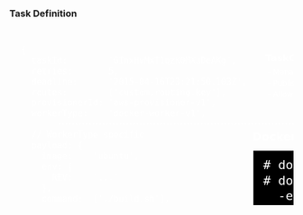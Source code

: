 <h3>Task Definition</h3>

<center>
<svg
   xmlns:dc="http://purl.org/dc/elements/1.1/"
   xmlns:cc="http://creativecommons.org/ns#"
   xmlns:rdf="http://www.w3.org/1999/02/22-rdf-syntax-ns#"
   xmlns:svg="http://www.w3.org/2000/svg"
   xmlns="http://www.w3.org/2000/svg"
   xmlns:sodipodi="http://sodipodi.sourceforge.net/DTD/sodipodi-0.dtd"
   xmlns:inkscape="http://www.inkscape.org/namespaces/inkscape"
   width="800"
   height="500"
   id="svg5325"
   version="1.1"
   inkscape:version="0.48.3.1 r9886"
   sodipodi:docname="task.svg">
  <defs
     id="defs5327" />
  <sodipodi:namedview
     id="base"
     pagecolor="#333333"
     bordercolor="#666666"
     borderopacity="1.0"
     inkscape:pageopacity="0.66666667"
     inkscape:pageshadow="2"
     inkscape:zoom="1.4"
     inkscape:cx="416.39285"
     inkscape:cy="258.70877"
     inkscape:document-units="px"
     inkscape:current-layer="layer1"
     showgrid="false"
     inkscape:window-width="1920"
     inkscape:window-height="1025"
     inkscape:window-x="0"
     inkscape:window-y="27"
     inkscape:window-maximized="1" />
  <metadata
     id="metadata5330">
    <rdf:RDF>
      <cc:Work
         rdf:about="">
        <dc:format>image/svg+xml</dc:format>
        <dc:type
           rdf:resource="http://purl.org/dc/dcmitype/StillImage" />
        <dc:title></dc:title>
      </cc:Work>
    </rdf:RDF>
  </metadata>
  <g class="fragment"
     inkscape:label="Layer 1"
     inkscape:groupmode="layer"
     id="layer1"
     transform="translate(0,-552.36218)">
    <g
       id="g6054"
       transform="matrix(0.94554785,0,0,0.94554785,6.26869,38.738105)">
      <text
         sodipodi:linespacing="125%"
         id="text5414"
         y="589.64789"
         x="15.428572"
         style="font-size:16px;font-style:normal;font-variant:normal;font-weight:normal;font-stretch:normal;line-height:125%;letter-spacing:0px;word-spacing:0px;fill:#ffffff;fill-opacity:1;stroke:none;font-family:Monospace;-inkscape-font-specification:Monospace"
         xml:space="preserve"><tspan
           y="589.64789"
           x="15.428572"
           id="tspan5416"
           sodipodi:role="line">{</tspan><tspan
           id="tspan5418"
           y="609.64789"
           x="15.428572"
           sodipodi:role="line">  taskId:        'GInxHvMxT1qzK0MXuDeAKg',</tspan><tspan
           id="tspan5503"
           y="629.64789"
           x="15.428572"
           sodipodi:role="line">  retries:       5,</tspan><tspan
           id="tspan5487"
           y="649.64789"
           x="15.428572"
           sodipodi:role="line">  deadline:      '2015-04-16T23:21:50.103Z',</tspan><tspan
           id="tspan5507"
           y="669.64789"
           x="15.428572"
           sodipodi:role="line">  routes:        ['custom.routing.key'],</tspan><tspan
           id="tspan6031"
           y="689.64789"
           x="15.428572"
           sodipodi:role="line">  provisionerId: 'aws-provisioner-v1',</tspan><tspan
           y="709.64789"
           x="15.428572"
           sodipodi:role="line"
           id="tspan3047">  workerType:    'docker-worker-v1',</tspan><tspan
           id="tspan5491"
           y="729.64789"
           x="15.428572"
           sodipodi:role="line">  </tspan><tspan
           id="tspan5432"
           y="749.64789"
           x="15.428572"
           sodipodi:role="line">  // WorkerType specific</tspan><tspan
           id="tspan5511"
           y="769.64789"
           x="15.428572"
           sodipodi:role="line">  payload: {  </tspan><tspan
           id="tspan5436"
           y="789.64789"
           x="15.428572"
           sodipodi:role="line">    image:    'ubuntu',</tspan><tspan
           id="tspan5442"
           y="809.64789"
           x="15.428572"
           sodipodi:role="line">    env: {</tspan><tspan
           id="tspan5446"
           y="829.64789"
           x="15.428572"
           sodipodi:role="line">      REV:    '...'</tspan><tspan
           id="tspan5440"
           y="849.64789"
           x="15.428572"
           sodipodi:role="line">    },</tspan><tspan
           id="tspan5444"
           y="869.64789"
           x="15.428572"
           sodipodi:role="line">    command:  ['./build.sh'],</tspan><tspan
           id="tspan5448"
           y="889.64789"
           x="15.428572"
           sodipodi:role="line">    artifacts: {</tspan><tspan
           id="tspan5452"
           y="909.64789"
           x="15.428572"
           sodipodi:role="line">      'build.zip': '/home/build.zip'</tspan><tspan
           id="tspan5450"
           y="929.64789"
           x="15.428572"
           sodipodi:role="line">    }</tspan><tspan
           id="tspan5458"
           y="949.64789"
           x="15.428572"
           sodipodi:role="line">  },</tspan><tspan
           id="tspan5454"
           y="969.64789"
           x="15.428572"
           sodipodi:role="line">  ...</tspan><tspan
           id="tspan5420"
           y="989.64789"
           x="15.428572"
           sodipodi:role="line">}</tspan></text>
    </g>
    <g class="fragment"
       id="g6121">
      <text
         sodipodi:linespacing="125%"
         id="text5497"
         y="611.55023"
         x="454.323"
         style="font-size:13.34004021px;font-style:normal;font-variant:normal;font-weight:normal;font-stretch:normal;line-height:125%;letter-spacing:0px;word-spacing:0px;fill:#ffffff;fill-opacity:1;stroke:none;font-family:Monospace;-inkscape-font-specification:Monospace"
         xml:space="preserve"><tspan
           style="font-size:16.67505074px;font-style:normal;font-variant:normal;font-weight:bold;font-stretch:normal;fill:#ffffff;fill-opacity:1;font-family:DejaVu Sans;-inkscape-font-specification:DejaVu Sans"
           y="611.55023"
           x="454.323"
           id="tspan5499"
           sodipodi:role="line">TaskCluster Queue</tspan><tspan
           id="tspan5517"
           style="font-style:normal;font-variant:normal;font-weight:normal;font-stretch:normal;fill:#ffffff;fill-opacity:1;font-family:DejaVu Sans;-inkscape-font-specification:DejaVu Sans"
           y="632.39404"
           x="454.323"
           sodipodi:role="line" /></text>
      <path
         sodipodi:nodetypes="cc"
         inkscape:connector-curvature="0"
         id="path5521"
         d="m 87.857143,723.21932 654.999997,0"
         style="fill:#ffffff;stroke:#ffffff;stroke-width:2;stroke-linecap:butt;stroke-linejoin:miter;stroke-miterlimit:4;stroke-opacity:1;stroke-dasharray:2, 4;stroke-dashoffset:0;fill-opacity:1" />
      <text
         sodipodi:linespacing="150%"
         id="text6084"
         y="634.89532"
         x="454.40442"
         style="font-size:13.34004021px;font-style:normal;font-variant:normal;font-weight:normal;font-stretch:normal;line-height:150%;letter-spacing:0px;word-spacing:0px;fill:#ffffff;fill-opacity:1;stroke:none;font-family:Monospace;-inkscape-font-specification:Monospace"
         xml:space="preserve"><tspan
           style="font-style:normal;font-variant:normal;font-weight:normal;font-stretch:normal;line-height:150%;font-family:DejaVu Sans;-inkscape-font-specification:DejaVu Sans"
           y="634.89532"
           x="454.40442"
           id="tspan6086"
           sodipodi:role="line"> - Manage state like retries and deadline</tspan><tspan
           style="font-style:normal;font-variant:normal;font-weight:normal;font-stretch:normal;line-height:150%;font-family:DejaVu Sans;-inkscape-font-specification:DejaVu Sans"
           id="tspan6088"
           y="654.9054"
           x="454.40442"
           sodipodi:role="line"> - Publish messages with custom routing-key</tspan><tspan
           style="font-style:normal;font-variant:normal;font-weight:normal;font-stretch:normal;line-height:150%;font-family:DejaVu Sans;-inkscape-font-specification:DejaVu Sans"
           id="tspan6090"
           y="674.91547"
           x="454.40442"
           sodipodi:role="line"> - Allow correct WorkerType to claim tasks</tspan></text>
    </g>
    <g class="fragment"
       id="g6131">
      <g
         transform="matrix(2.7533673,0,0,2.7533673,-1372.5746,20.428965)"
         id="g5962">
        <rect
           style="color:#000000;fill:#000000;fill-opacity:1;stroke:none;stroke-width:0.40000001;marker:none;visibility:visible;display:inline;overflow:visible;enable-background:accumulate"
           id="rect5960"
           width="115.37215"
           height="100.10602"
           x="655.66583"
           y="272.46283" />
        <text
           xml:space="preserve"
           style="font-size:10px;font-style:normal;font-variant:normal;font-weight:normal;font-stretch:normal;line-height:125%;letter-spacing:0px;word-spacing:0px;fill:#ffffff;fill-opacity:1;stroke:none;font-family:Monospace;-inkscape-font-specification:Monospace"
           x="662.02087"
           y="284.35834"
           id="text5924"
           sodipodi:linespacing="125%"><tspan
             id="tspan3069"
             sodipodi:role="line"
             x="662.02087"
             y="284.35834"
             style="font-size:8px;fill:#ffffff;fill-opacity:1"># docker pull ubuntu</tspan><tspan
             id="tspan5382"
             sodipodi:role="line"
             x="662.02087"
             y="294.35834"
             style="font-size:8px;fill:#ffffff;fill-opacity:1"># docker run \</tspan><tspan
             id="tspan5396"
             sodipodi:role="line"
             x="662.02087"
             y="304.35834"
             style="font-size:8px;fill:#ffffff;fill-opacity:1">  -e REV='...' \</tspan><tspan
             id="tspan5398"
             sodipodi:role="line"
             x="662.02087"
             y="314.35834"
             style="font-size:8px;fill:#ffffff;fill-opacity:1">  ubuntu \</tspan><tspan
             id="tspan5400"
             sodipodi:role="line"
             x="662.02087"
             y="324.35834"
             style="font-size:8px;fill:#ffffff;fill-opacity:1">  ./build.sh;</tspan><tspan
             id="tspan5384"
             sodipodi:role="line"
             x="662.02087"
             y="334.35834"
             style="font-size:8px;fill:#ffffff;fill-opacity:1">...</tspan><tspan
             id="tspan5394"
             sodipodi:role="line"
             x="662.02087"
             y="344.35834"
             style="font-size:8px;fill:#ffffff;fill-opacity:1"># echo &quot;success: $?&quot;;</tspan><tspan
             id="tspan5402"
             sodipodi:role="line"
             x="662.02087"
             y="354.35834"
             style="font-size:8px;fill:#ffffff;fill-opacity:1"># docker cp \</tspan><tspan
             id="tspan5515"
             sodipodi:role="line"
             x="662.02087"
             y="364.35834"
             style="font-size:8px;fill:#ffffff;fill-opacity:1">  /home/build.zip ...</tspan><tspan
             id="tspan3097"
             sodipodi:role="line"
             x="662.02087"
             y="374.35834"
             style="font-size:8px;fill:#ffffff;fill-opacity:1" /></text>
      </g>
      <text
         sodipodi:linespacing="125%"
         id="text5493"
         y="752.505"
         x="430.87836"
         style="font-size:16px;font-style:normal;font-variant:normal;font-weight:normal;font-stretch:normal;line-height:125%;letter-spacing:0px;word-spacing:0px;fill:#ffffff;fill-opacity:1;stroke:none;font-family:Monospace;-inkscape-font-specification:Monospace"
         xml:space="preserve"><tspan
           style="font-size:20px;font-style:normal;font-variant:normal;font-weight:bold;font-stretch:normal;fill:#ffffff;fill-opacity:1;font-family:DejaVu Sans;-inkscape-font-specification:DejaVu Sans"
           y="752.505"
           x="430.87836"
           id="tspan5495"
           sodipodi:role="line">Docker Worker</tspan></text>
    </g>
  </g>
</svg>

</center>